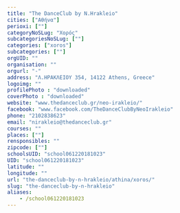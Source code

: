 ```yaml
---
title: "The DanceClub by N.Hrakleio"
cities: ["Αθήνα"]
perioxi: [""]
categoryNoSLug: "Χορός"
subcategoriesNoSLug: [""]
categories: ["xoros"]
subcategories: [""]
orgUID: ""
organisation: ""
orgurl: "-"
address: "Λ.ΗΡΑΚΛΕΙΟΥ 354, 14122 Athens, Greece"
logoimg: ""
profilePhoto : "downloaded"
coverPhoto : "downloaded"
website: "www.thedanceclub.gr/neo-irakleio/"
facebook: "www.facebook.com/TheDanceClubByNeoIrakleio"
phone: "2102838623"
email: "nirakleio@thedanceclub.gr"
courses: ""
places: [""]
rensponsibles: ""
zipcode: [""]
schoolsUID: "school061220181023"
UID: "school061220181023"
latitude: ""
longitude: ""
url: "the-danceclub-by-n-hrakleio/athina/xoros/"
slug: "the-danceclub-by-n-hrakleio"
aliases:
    - /school061220181023
---
```





